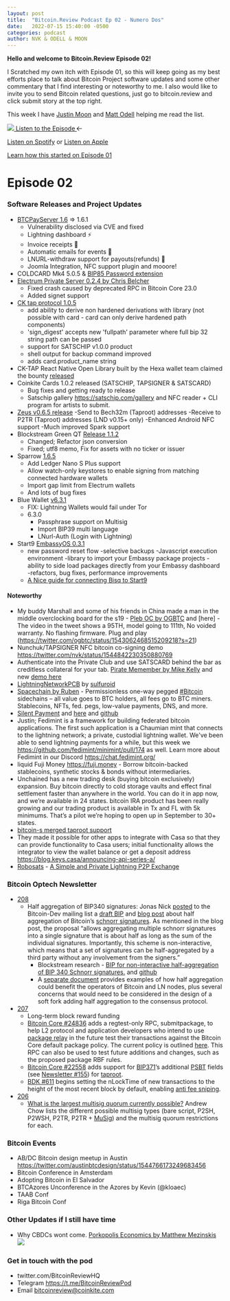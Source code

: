 ```yaml
---
layout: post
title:  "Bitcoin.Review Podcast Ep 02 - Numero Dos"
date:   2022-07-15 15:40:00 -0500
categories: podcast
author: NVK & ODELL & MOON
---
```



<b>Hello and welcome to Bitcoin.Review Episode 02!</b>

I Scratched my own itch with Episode 01, so this will keep going as my best efforts place to talk about Bitcoin Project software updates and some other commentary that I find interesting or noteworthy to me. I also would like to invite you to send Bitcoin related questions, just go to bitcoin.review and click submit story at the top right.

This week I have [Justin Moon](https://twitter.com/_JustinMoon_) and [Matt Odell](https://twitter.com/ODELL) helping me read the list.


<a href="https://anchor.fm/bitcoinreview" class="btn btn-primary btn-large listenbutton"><span class="audio-icon"><img src="/assets/images/Mic.svg"></span> Listen to the Episode <span><svg width="12px" height="10px" viewBox="0 0 12 10" version="1.1" xmlns="http://www.w3.org/2000/svg" xmlns:xlink="http://www.w3.org/1999/xlink" >
            <g id="White" stroke="none" stroke-width="1" fill="none" fill-rule="evenodd">
              <g id="White-Article" transform="translate(-87.000000, -53.000000)">
                <g id="Group-5" transform="translate(85.000000, 35.000000)" fill="#000000">
                  <g id="Actions-/-Navigation-/-arrow--left-/-24" transform="translate(0.000000, 15.000000)">
                    <polygon id="Fill" points="7 13 7.705 12.295 3.915 8.5 14 8.5 14 7.5 3.915 7.5 7.705 3.705 7 3 2 8">
                    </polygon>
                  </g>
                </g>
              </g>
            </g>
          </svg></span></a>

[Listen on Spotify](https://open.spotify.com/show/65cGjse0oWooMqHlTVUida) or [Listen on Apple](https://open.spotify.com/show/65cGjse0oWooMqHlTVUida)

[Learn how this started on Episode 01](https://bitcoin.review/podcast/2022/06/27/Episode-01.html)

# Episode 02

### Software Releases and Project Updates

- [BTCPayServer 1.6](https://twitter.com/BtcpayServer/status/1545444707169636353) => 1.6.1
    - Vulnerability disclosed via CVE and fixed
    - Lightning dashboard ⚡️
    - Invoice receipts 🧾
    - Automatic emails for events 📧
    - LNURL-withdraw support for payouts(refunds)  🔄
    - Joomla Integration, NFC support plugin and mooore!
- COLDCARD Mk4 5.0.5 & [BIP85 Password extension](https://github.com/Coldcard/firmware/blob/master/docs/bip85-passwords.md)
- [Electrum Private Server 0.2.4 by Chris Belcher](https://github.com/chris-belcher/electrum-personal-server/blob/master/release-notes)
    - Fixed crash caused by deprecated RPC in Bitcoin Core 23.0
    - Added signet support 
- [CK tap protocol 1.0.5](https://pypi.org/project/coinkite-tap-protocol/)
    - add ability to derive non hardened derivations with library (not possible with card - card can only derive hardened path components)
    - 'sign_digest' accepts new 'fullpath' parameter where full bip 32 string path can be passed
    - support for SATSCHIP v1.0.0 product
    - shell output for backup command improved
    - adds card.product_name string
- CK-TAP React Native Open Library built by the Hexa wallet team claimed the bounty [released](https://github.com/coinkite/cktap-protocol-react-native)
- Coinkite Cards 1.0.2 released (SATSCHIP, TAPSIGNER & SATSCARD)
    - Bug fixes and getting ready to release
    - Satschip gallery https://satschip.com/gallery and NFC reader + CLI program for artists to submit.
- [Zeus v0.6.5 release](https://twitter.com/ZeusLN/status/1543032946801537025)
    -Send to Bech32m (Taproot) addresses
    -Receive to P2TR (Taproot) addresses (LND v0.15+ only)
    -Enhanced Android NFC support
    -Much improved Spark support
- Blockstream Green QT [Release 1.1.2](https://github.com/Blockstream/green_qt/releases/tag/release_1.1.2)
    - Changed; Refactor json conversion
    - Fixed; utf8 memo, Fix for assets with no ticker or issuer
- Sparrow [1.6.5](https://github.com/sparrowwallet/sparrow/releases/tag/1.6.5)
    - Add Ledger Nano S Plus support
    - Allow watch-only keystores to enable signing from matching connected hardware wallets
    - Import gap limit from Electrum wallets
    - And lots of bug fixes
 - Blue Wallet [v6.3.1](https://github.com/BlueWallet/BlueWallet/releases/tag/v6.3.1)
     - FIX: Lightning Wallets would fail under Tor
     - 6.3.0 
         - Passphrase support on Multisig
         - Import BIP39 multi language
         - LNurl-Auth (Login with Lightning)
- Start9 [EmbassyOS 0.3.1](https://twitter.com/start9labs/status/1546541545557528577)
    - new password reset flow
    -selective backups
    -Javascript execution environment
    -library to import your Embassy package projects
    -ability to side load packages directly from your Embassy dashboard
    -refactors, bug fixes, performance improvements
     - [A Nice guide for connecting Bisq to Start9](https://twitter.com/grassfedbitcoin/status/1546669119461675008)

#### Noteworthy

- My buddy Marshall and some of his friends in China made a man in the middle overclocking board for the s19 - [Pleb OC by OGBTC](https://twitter.com/OGBTC/status/1543259142684610563) and [here] - The video in the tweet shows a 95TH, model going to 111th, No voided warranty. No flashing firmware. Plug and play (https://twitter.com/ogbtc/status/1543062468515209218?s=21) 
- Nunchuk/TAPSIGNER NFC bitcoin co-signing demo https://twitter.com/nvk/status/1544842230350880769
- Authenticate into the Private Club and use SATSCARD behind the bar as creditless collateral for your tab.  [Pirate Memember by Mike Kelly](https://twitter.com/NicerInPerson/status/1539319022273314816) and new [demo here](https://twitter.com/NicerInPerson/status/1546507986671116289)
- [LightningNetworkPCB](https://github.com/ccadic/LightningNetworkPCB) by [sulfuroid](https://twitter.com/sulfuroid/status/1544649392480714752) 
- [Spacechain by Ruben](https://twitter.com/SomsenRuben/status/1519009818425671684) - Permissionless one-way pegged [#Bitcoin](https://twitter.com/hashtag/Bitcoin?src=hashtag_click) sidechains – all value goes to BTC holders, all fees go to BTC miners. Stablecoins, NFTs, fed. pegs, low-value payments, DNS, and more.
- [Silent Payment](https://bitcoinmagazine.com/technical/silent-payments-make-bitcoin-more-private) and [here](https://bitcoinmagazine.com/technical/improving-bitcoin-privacy-with-silent-payments) and [github](https://gist.github.com/RubenSomsen/c43b79517e7cb701ebf77eec6dbb46b8)
- Justin; Fedimint is a framework for building federated bitcoin applications. The first such application is a Chaumian mint that connects to the lightning network; a private, custodial lightning wallet. We've been able to send lightning payments for a while, but this week we https://github.com/fedimint/minimint/pull/174 as well. Learn more about Fedimint in our Discord https://chat.fedimint.org/ 
- liquid Fuji Money https://fuji.money - Borrow bitcoin-backed stablecoins, synthetic stocks & bonds without intermediaries.
- Unchained has a new trading desk (buying bitcoin exclusively) expansion. Buy bitcoin directly to cold storage vaults and effect final settlement faster than anywhere in the world. You can do it in app now, and we’re available in 24 states. bitcoin IRA product has been really growing and our trading product is available in Tx and FL with 5k minimums. That’s a pilot we’re hoping to open up in September to 30+ states. 
- [bitcoin-s merged taproot support](https://github.com/bitcoin-s/bitcoin-s/pull/3769)
- They made it possible for other apps to integrate with Casa so that they can provide functionality to Casa users; initial functionality allows the integrator to view the wallet balance or get a deposit address https://blog.keys.casa/announcing-api-series-a/
- [Robosats](https://learn.robosats.com/) - [A Simple and Private Lightning P2P Exchange](https://learn.robosats.com/)


### Bitcoin Optech Newsletter

- [208](https://bitcoinops.org/en/newsletters/2022/07/13/)
    - Half aggregation of BIP340 signatures: Jonas Nick [posted](https://lists.linuxfoundation.org/pipermail/bitcoin-dev/2022-July/020662.html) to the Bitcoin-Dev mailing list a [draft BIP](https://github.com/ElementsProject/cross-input-aggregation/blob/master/half-aggregation.mediawiki) and [blog post](https://blog.blockstream.com/half-aggregation-of-bip-340-signatures/) about half aggregation of Bitcoin’s [schnorr signatures](https://bitcoinops.org/en/topics/schnorr-signatures/). As mentioned in the blog post, the proposal “allows aggregating multiple schnorr signatures into a single signature that is about half as long as the sum of the individual signatures. Importantly, this scheme is non-interactive, which means that a set of signatures can be half-aggregated by a third party without any involvement from the signers.” 
        - Blockstream research - [BIP for non-interactive half-aggregation of BIP 340 Schnorr signatures.](https://blog.blockstream.com/half-aggregation-of-bip-340-signatures/) and [github](https://github.com/ElementsProject/cross-input-aggregation/blob/master/half-aggregation.mediawiki)
        - A [separate document](https://github.com/ElementsProject/cross-input-aggregation) provides examples of how half aggregation could benefit the operators of Bitcoin and LN nodes, plus several concerns that would need to be considered in the design of a soft fork adding half aggregation to the consensus protocol.
- [207](https://bitcoinops.org/en/newsletters/2022/07/06/)
    - Long-term block reward funding 
    - [Bitcoin Core #24836](https://github.com/bitcoin/bitcoin/issues/24836) adds a regtest-only RPC, submitpackage, to help L2 protocol and application developers who intend to use [package relay](https://bitcoinops.org/en/topics/package-relay/) in the future test their transactions against the Bitcoin Core default package policy. The current policy is outlined [here](https://github.com/bitcoin/bitcoin/blob/09f32cffa6c3e8b2d77281a5983ffe8f482a5945/doc/policy/packages.md). This RPC can also be used to test future additions and changes, such as the proposed package RBF rules.
    - [Bitcoin Core #22558](https://github.com/bitcoin/bitcoin/issues/22558) adds support for [BIP371](https://github.com/bitcoin/bips/blob/master/bip-0371.mediawiki)’s additional [PSBT](https://bitcoinops.org/en/topics/psbt/) fields (see [Newsletter #155](https://bitcoinops.org/en/newsletters/2021/06/30/#psbt-extensions-for-taproot)) for [taproot](https://bitcoinops.org/en/topics/taproot/).
    - [BDK #611](https://github.com/bitcoindevkit/bdk/issues/611) begins setting the nLockTime of new transactions to the height of the most recent block by default, enabling [anti fee sniping](https://bitcoinops.org/en/topics/fee-sniping/).
- [206](https://bitcoinops.org/en/newsletters/2022/06/29/)
    - [What is the largest multisig quorum currently possible?](https://bitcoin.stackexchange.com/a/114048) Andrew Chow lists the different possible multisig types (bare script, P2SH, P2WSH, P2TR, P2TR + [MuSig](https://bitcoinops.org/en/topics/musig/)) and the multisig quorum restrictions for each.



### Bitcoin Events

- AB/DC Bitcoin design meetup in Austin https://twitter.com/austinbtcdesign/status/1544766173249683456
- Bitcoin Conference in Amsterdam
- Adopting Bitcoin in El Salvador
- BTCAzores Unconference in the Azores by Kevin (@kloaec)
- TAAB Conf
- Riga Bitcoin Conf

### Other Updates if I still have time

-  Why CBDCs wont come. [Porkopolis Economics by Matthew Mezinskis ](https://twitter.com/crypto_voices/status/1544319235031277569) ![](https://pbs.twimg.com/media/FW6GKGmXwAMapr0.jpg)


### Get in touch with the pod

- twitter.com/BitcoinReviewHQ
- Telegram https://t.me/BitcoinReviewPod
- Email bitcoinreview@coinkite.com

